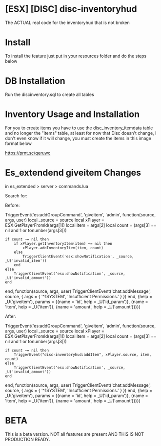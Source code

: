# [ESX] [DISC] disc-inventoryhud
The ACTUAL real code for the inventoryhud that is not broken

# Install
To install the feature just put in your resources folder and do the steps below

# DB Installation
Run the discinventory.sql to create all tables

# Inventory Usage and Installation
For you to create items you have to use the disc_inventory_itemdata table and no longer the "items" table, at least for now that Disc doesn't change, I don't even know if it will change, you must create the items in this image format below

https://prnt.sc/qeruwc

# Es_extendend giveitem Changes

in es_extended > server > commands.lua

Search for:

Before:

TriggerEvent('es:addGroupCommand', 'giveitem', 'admin', function(source, args, user)
	local _source = source
	local xPlayer = ESX.GetPlayerFromId(args[1])
	local item    = args[2]
	local count   = (args[3] == nil and 1 or tonumber(args[3]))

	if count ~= nil then
		if xPlayer.getInventoryItem(item) ~= nil then
			xPlayer.addInventoryItem(item, count)
		else
			TriggerClientEvent('esx:showNotification', _source, _U('invalid_item'))
		end
	else
		TriggerClientEvent('esx:showNotification', _source, _U('invalid_amount'))
	end
end, function(source, args, user)
	TriggerClientEvent('chat:addMessage', source, { args = { '^1SYSTEM', 'Insufficient Permissions.' } })
end, {help = _U('giveitem'), params = {{name = 'id', help = _U('id_param')}, {name = 'item', help = _U('item')}, {name = 'amount', help = _U('amount')}}})

After:

TriggerEvent('es:addGroupCommand', 'giveitem', 'admin', function(source, args, user)
	local _source = source
	local xPlayer = ESX.GetPlayerFromId(args[1])
	local item    = args[2]
	local count   = (args[3] == nil and 1 or tonumber(args[3]))

	if count ~= nil then
		TriggerEvent("disc-inventoryhud:addItem", xPlayer.source, item, count)
	else
		TriggerClientEvent('esx:showNotification', _source, _U('invalid_amount'))
	end
end, function(source, args, user)
	TriggerClientEvent('chat:addMessage', source, { args = { '^1SYSTEM', 'Insufficient Permissions.' } })
end, {help = _U('giveitem'), params = {{name = 'id', help = _U('id_param')}, {name = 'item', help = _U('item')}, {name = 'amount', help = _U('amount')}}})


# BETA

This is a beta version. NOT all features are present AND THIS IS NOT PRODUCTION READY.

